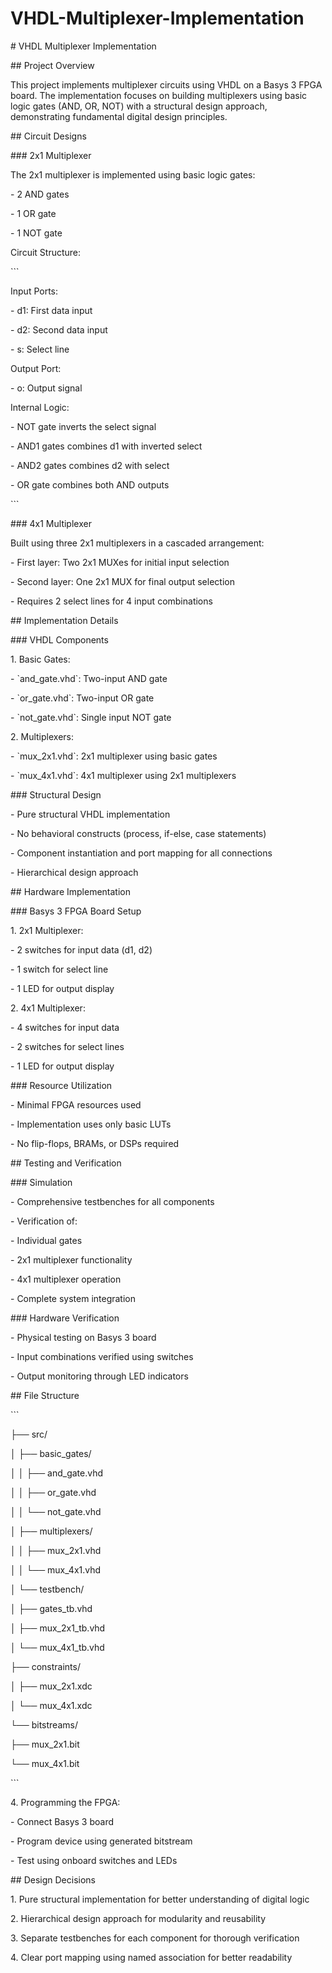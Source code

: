 # VHDL-Multiplexer-Implementation
\# VHDL Multiplexer Implementation

\#\# Project Overview

This project implements multiplexer circuits using VHDL on a Basys 3 FPGA board. The implementation focuses on building multiplexers using basic logic gates (AND, OR, NOT) with a structural design approach, demonstrating fundamental digital design principles.

\#\# Circuit Designs

\#\#\# 2x1 Multiplexer

The 2x1 multiplexer is implemented using basic logic gates:

\- 2 AND gates

\- 1 OR gate

\- 1 NOT gate

Circuit Structure:

\`\`\`

Input Ports:

\- d1: First data input

\- d2: Second data input

\- s: Select line

Output Port:

\- o: Output signal

Internal Logic:

\- NOT gate inverts the select signal

\- AND1 gates combines d1 with inverted select

\- AND2 gates combines d2 with select

\- OR gate combines both AND outputs

\`\`\`

\#\#\# 4x1 Multiplexer

Built using three 2x1 multiplexers in a cascaded arrangement:

\- First layer: Two 2x1 MUXes for initial input selection

\- Second layer: One 2x1 MUX for final output selection

\- Requires 2 select lines for 4 input combinations

\#\# Implementation Details

\#\#\# VHDL Components

1\. Basic Gates:

\- \`and_gate.vhd\`: Two-input AND gate

\- \`or_gate.vhd\`: Two-input OR gate

\- \`not_gate.vhd\`: Single input NOT gate

2\. Multiplexers:

\- \`mux_2x1.vhd\`: 2x1 multiplexer using basic gates

\- \`mux_4x1.vhd\`: 4x1 multiplexer using 2x1 multiplexers

\#\#\# Structural Design

\- Pure structural VHDL implementation

\- No behavioral constructs (process, if-else, case statements)

\- Component instantiation and port mapping for all connections

\- Hierarchical design approach

\#\# Hardware Implementation

\#\#\# Basys 3 FPGA Board Setup

1\. 2x1 Multiplexer:

\- 2 switches for input data (d1, d2)

\- 1 switch for select line

\- 1 LED for output display

2\. 4x1 Multiplexer:

\- 4 switches for input data

\- 2 switches for select lines

\- 1 LED for output display

\#\#\# Resource Utilization

\- Minimal FPGA resources used

\- Implementation uses only basic LUTs

\- No flip-flops, BRAMs, or DSPs required

\#\# Testing and Verification

\#\#\# Simulation

\- Comprehensive testbenches for all components

\- Verification of:

\- Individual gates

\- 2x1 multiplexer functionality

\- 4x1 multiplexer operation

\- Complete system integration

\#\#\# Hardware Verification

\- Physical testing on Basys 3 board

\- Input combinations verified using switches

\- Output monitoring through LED indicators

\#\# File Structure

\`\`\`

├── src/

│ ├── basic_gates/

│ │ ├── and_gate.vhd

│ │ ├── or_gate.vhd

│ │ └── not_gate.vhd

│ ├── multiplexers/

│ │ ├── mux_2x1.vhd

│ │ └── mux_4x1.vhd

│ └── testbench/

│ ├── gates_tb.vhd

│ ├── mux_2x1_tb.vhd

│ └── mux_4x1_tb.vhd

├── constraints/

│ ├── mux_2x1.xdc

│ └── mux_4x1.xdc

└── bitstreams/

├── mux_2x1.bit

└── mux_4x1.bit

\`\`\`


4\. Programming the FPGA:

\- Connect Basys 3 board

\- Program device using generated bitstream

\- Test using onboard switches and LEDs

\#\# Design Decisions

1\. Pure structural implementation for better understanding of digital logic

2\. Hierarchical design approach for modularity and reusability

3\. Separate testbenches for each component for thorough verification

4\. Clear port mapping using named association for better readability
